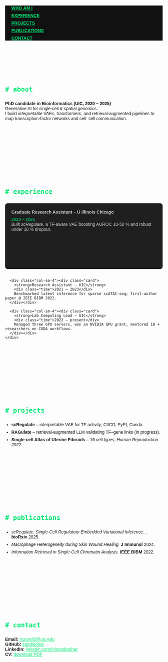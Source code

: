 <html lang="en">
<head>
  <meta charset="utf-8">
  <title>Mehrdad Zandigohar | Bioinformatics + Generative AI</title>

  <!-- Fonts & icons -->
  <link href="https://fonts.googleapis.com/css?family=PT+Sans:400,700|JetBrains+Mono&display=swap" rel="stylesheet">
  <link rel="stylesheet" href="https://cdnjs.cloudflare.com/ajax/libs/font-awesome/6.5.0/css/all.min.css"/>

  <!-- Bootstrap -->
  <link rel="stylesheet" href="https://maxcdn.bootstrapcdn.com/bootstrap/3.4.1/css/bootstrap.min.css">
  <script src="https://code.jquery.com/jquery-3.7.1.min.js"></script>
  <script src="https://maxcdn.bootstrapcdn.com/bootstrap/3.4.1/js/bootstrap.min.js"></script>

  <!-- Typed tagline -->
  <script src="https://cdn.jsdelivr.net/npm/typed.js@2.0.16"></script>

  <style>
    :root{ --accent:#00e676; --dark:#111; }
    html,body{margin:0;font-family:'PT Sans',sans-serif;scroll-behavior:smooth;overflow-x:hidden;}
    section{padding:70px 0;}
    h2.code{font-family:'JetBrains Mono',monospace;color:var(--accent);margin:60px 0 25px;}
    a{color:var(--accent);} a:hover{text-decoration:none;color:#fff;}

    /* Nav */
    #topnav{background:var(--dark);border:none;}
    #topnav .nav>li>a{color:var(--accent);font-weight:bold;} 
    #topnav .nav>li>a:hover{color:#fff;}
    html{scroll-padding-top:60px;}

    /* Hero */
    #hero{
      height:100vh;color:#fff;text-align:center;
      background:#000 url('/assets/img/hero.jpg') center/cover fixed;
      display:flex;flex-direction:column;justify-content:center;align-items:center;
    }
    #hero h1{font-size:3.5rem;margin:10px 0;letter-spacing:1px;}
    #tagline{font-size:1.3rem;}

    /* Cards */
    .card{background:#1f1f1f;color:#ccc;border-radius:8px;padding:20px;margin-bottom:30px;min-height:170px;
          transition:transform .2s;}
    .card:hover{transform:translateY(-6px);}
    .card .time{color:var(--accent);font-size:.85rem;margin-top:8px;}

    /* Simple lists */
    ul{padding-left:20px;} li{margin-bottom:8px;}
  </style>
</head>

<body>

<!-- ===== Navbar ===== -->
<nav id="topnav" class="navbar navbar-default navbar-fixed-top">
  <div class="container">
    <ul class="nav navbar-nav">
      <li><a href="#about">WHO&nbsp;AM&nbsp;I</a></li>
      <li><a href="#experience">EXPERIENCE</a></li>
      <li><a href="#projects">PROJECTS</a></li>
      <li><a href="#publications">PUBLICATIONS</a></li>
      <li><a href="#contact">CONTACT</a></li>
    </ul>
  </div>
</nav>


<!-- ===== About ===== -->
<section id="about">
  <div class="container">
    <h2 class="code"># about</h2>
    <p><strong>PhD candidate in Bioinformatics (UIC, 2020 – 2025)</strong><br>
       Generative AI for single-cell & spatial genomics.<br>
       I build <em>interpretable</em> VAEs, transformers, and retrieval-augmented pipelines
       to map transcription-factor networks and cell–cell communication.</p>
  </div>
</section>

<!-- ===== Experience ===== -->
<section id="experience">
  <div class="container">
    <h2 class="code"># experience</h2>
    <div class="row">
      <div class="col-sm-4"><div class="card">
        <strong>Graduate Research Assistant – U Illinois Chicago</strong>
        <div class="time">2023 – 2025</div>
        Built <em>scRegulate</em>, a TF-aware VAE boosting AUROC 10-50 % and robust under 30 % dropout.
      </div></div>

      <div class="col-sm-4"><div class="card">
        <strong>Research Assistant – UIC</strong>
        <div class="time">2021 – 2023</div>
        Benchmarked latent inference for sparse scATAC-seq; first-author paper @ IEEE BIBM 2022.
      </div></div>

      <div class="col-sm-4"><div class="card">
        <strong>Lab Computing Lead – UIC</strong>
        <div class="time">2022 – present</div>
        Managed three GPU servers, won an NVIDIA GPU grant, mentored 10 + researchers on CUDA workflows.
      </div></div>
    </div>
  </div>
</section>

<!-- ===== Projects ===== -->
<section id="projects">
  <div class="container">
    <h2 class="code"># projects</h2>
    <ul>
      <li><strong>scRegulate</strong> – interpretable VAE for TF activity; CI/CD, PyPI, Conda.</li>
      <li><strong>RAGulate</strong> – retrieval-augmented LLM validating TF–gene links (in progress).</li>
      <li><strong>Single-cell Atlas of Uterine Fibroids</strong> – 16 cell types; <em>Human Reproduction 2022</em>.</li>
    </ul>
  </div>
</section>

<!-- ===== Publications ===== -->
<section id="publications">
  <div class="container">
    <h2 class="code"># publications</h2>
    <ul>
      <li><em>scRegulate: Single-Cell Regulatory-Embedded Variational Inference…</em> <strong>bioRxiv</strong> 2025.</li>
      <li><em>Macrophage Heterogeneity during Skin Wound Healing.</em> <strong>J Immunol</strong> 2024.</li>
      <li><em>Information Retrieval in Single-Cell Chromatin Analysis.</em> <strong>IEEE BIBM</strong> 2022.</li>
    </ul>
  </div>
</section>

<!-- ===== Contact ===== -->
<section id="contact">
  <div class="container">
    <h2 class="code"># contact</h2>
    <p>
      <strong>Email:</strong> <a href="mailto:mzandi2@uic.edu">mzandi2@uic.edu</a><br>
      <strong>GitHub:</strong> <a href="https://github.com/zandigohar">zandigohar</a><br>
      <strong>LinkedIn:</strong> <a href="https://linkedin.com/in/zandigohar">linkedin.com/in/zandigohar</a><br>
      <strong>CV:</strong> <a href="/assets/CV_mehrdad_v10.pdf">download PDF</a>
    </p>
  </div>
</section>

<!-- ===== Typed.js init ===== -->
<script>
  new Typed('#tagline',{
    strings:['PhD Candidate @ UIC','Single-cell & Spatial Genomics','Generative AI Scientist'],
    typeSpeed:45,backSpeed:25,backDelay:1500,loop:true
  });
</script>

</body>
</html>
